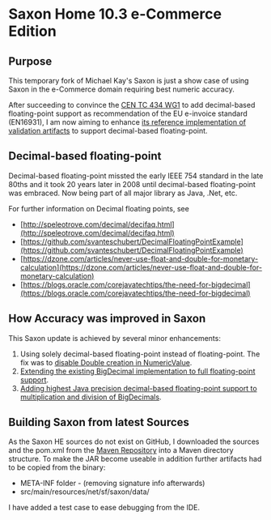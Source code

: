 # Saxon Home 10.3 e-Commerce Edition

## Purpose
This temporary fork of Michael Kay's Saxon is just a show case of using Saxon in the e-Commerce domain requiring best numeric accuracy.

After succeeding to convince the [CEN TC 434 WG1](https://standards.cen.eu/dyn/www/f?p=204:22:0::::FSP_ORG_ID,FSP_LANG_ID:1971326,25&cs=1F9CEADFE13744B476C348D55B8E70B74) to add decimal-based floating-point support as recommendation of the EU e-invoice standard (EN16931), I am now aiming to enhance [its reference implementation of validation artifacts](https://github.com/ConnectingEurope/eInvoicing-EN16931) to support decimal-based floating-point.

## Decimal-based floating-point

Decimal-based floating-point missted the early IEEE 754 standard in the late 80ths and it took 20 years later in 2008 until decimal-based floating-point was embraced.
Now being part of all major library as Java, .Net, etc.

For further information on Decimal floating points, see

* [http://speleotrove.com/decimal/decifaq.html](http://speleotrove.com/decimal/decifaq.html)
* [https://github.com/svanteschubert/DecimalFloatingPointExample](https://github.com/svanteschubert/DecimalFloatingPointExample)
* [https://dzone.com/articles/never-use-float-and-double-for-monetary-calculation](https://dzone.com/articles/never-use-float-and-double-for-monetary-calculation)
* [https://blogs.oracle.com/corejavatechtips/the-need-for-bigdecimal](https://blogs.oracle.com/corejavatechtips/the-need-for-bigdecimal)

## How Accuracy was improved in Saxon

This Saxon update is achieved by several minor enhancements:

1. Using solely decimal-based floating-point instead of floating-point.
   The fix was to [disable Double creation in NumericValue](https://github.com/svanteschubert/Saxon-HE/commit/fe8ca45c54622b467eb58fbaeae0d3edbe4461c7).
2. [Extending the existing BigDecimal implementation to full floating-point support](https://github.com/svanteschubert/Saxon-HE/commit/70d0a1197e298eb17dacf343553a2873352f2db2).
3. [Adding highest Java precision decimal-based floating-point support to multiplication and division of BigDecimals](https://github.com/svanteschubert/Saxon-HE/commit/68c538a364e8bfd8aa5598077521ad87fb297e88).

## Building Saxon from latest Sources

As the Saxon HE sources do not exist on GitHub, I downloaded the sources and the pom.xml from the [Maven Repository](https://mvnrepository.com/artifact/net.sf.saxon/Saxon-HE) into a Maven directory structure.
To make the JAR become useable in addition further artifacts had to be copied from the binary:

* META-INF folder - (removing signature info afterwards)
* src/main/resources/net/sf/saxon/data/

I have added a test case to ease debugging from the IDE.
